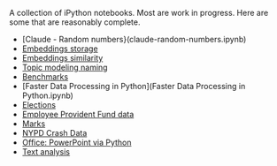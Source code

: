 A collection of iPython notebooks. Most are work in progress. Here are some that are reasonably complete.

- [Claude - Random numbers}(claude-random-numbers.ipynb)
- [Embeddings storage](embeddings-storage.ipynb)
- [Embeddings similarity](embeddings-similarity.ipynb)
- [Topic modeling naming](topic-modeling-naming.ipynb)
- [Benchmarks](Benchmarks.ipynb)
- [Faster Data Processing in Python](Faster Data Processing in Python.ipynb)
- [Elections](Elections.ipynb)
- [Employee Provident Fund data](EPF.ipynb)
- [Marks](Marks.ipynb)
- [NYPD Crash Data](NYPD-Crash.ipynb)
- [Office: PowerPoint via Python](Office.ipynb)
- [Text analysis](Text-analysis.ipynb)
